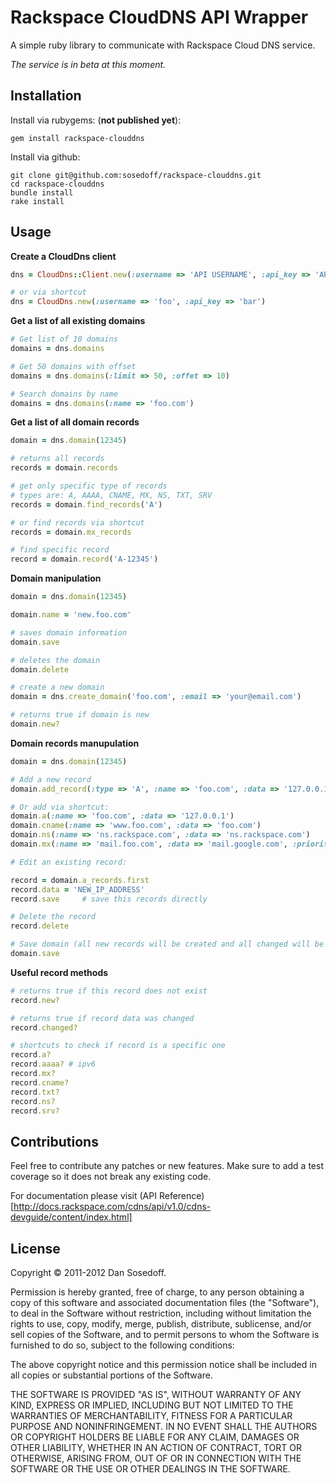 # Rackspace CloudDNS API Wrapper

A simple ruby library to communicate with Rackspace Cloud DNS service.

*The service is in beta at this moment.* 

## Installation

Install via rubygems: (**not published yet**):

    gem install rackspace-clouddns

Install via github:

    git clone git@github.com:sosedoff/rackspace-clouddns.git
    cd rackspace-clouddns
    bundle install
    rake install

## Usage

**Create a CloudDns client**

```ruby
dns = CloudDns::Client.new(:username => 'API USERNAME', :api_key => 'API KEY', :location => :uk)

# or via shortcut
dns = CloudDns.new(:username => 'foo', :api_key => 'bar')
```

**Get a list of all existing domains**

```ruby
# Get list of 10 domains
domains = dns.domains

# Get 50 domains with offset
domains = dns.domains(:limit => 50, :offet => 10)

# Search domains by name
domains = dns.domains(:name => 'foo.com')        
```

**Get a list of all domain records**

```ruby
domain = dns.domain(12345)

# returns all records
records = domain.records

# get only specific type of records
# types are: A, AAAA, CNAME, MX, NS, TXT, SRV
records = domain.find_records('A')

# or find records via shortcut
records = domain.mx_records

# find specific record
record = domain.record('A-12345')
```

**Domain manipulation**

```ruby
domain = dns.domain(12345)

domain.name = 'new.foo.com'

# saves domain information
domain.save 

# deletes the domain
domain.delete

# create a new domain
domain = dns.create_domain('foo.com', :email => 'your@email.com')

# returns true if domain is new
domain.new?
```

**Domain records manupulation**

```ruby
domain = dns.domain(12345)

# Add a new record
domain.add_record(:type => 'A', :name => 'foo.com', :data => '127.0.0.1', :ttl => 3600)

# Or add via shortcut:
domain.a(:name => 'foo.com', :data => '127.0.0.1')
domain.cname(:name => 'www.foo.com', :data => 'foo.com')
domain.ns(:name => 'ns.rackspace.com', :data => 'ns.rackspace.com')
domain.mx(:name => 'mail.foo.com', :data => 'mail.google.com', :priority => 10)

# Edit an existing record:

record = domain.a_records.first
record.data = 'NEW_IP_ADDRESS'
record.save     # save this records directly

# Delete the record
record.delete 

# Save domain (all new records will be created and all changed will be updated)
domain.save
```

**Useful record methods**

```ruby
# returns true if this record does not exist
record.new?    

# returns true if record data was changed
record.changed? 

# shortcuts to check if record is a specific one
record.a?
record.aaaa? # ipv6
record.mx?
record.cname?
record.txt?
record.ns?
record.srv?
```

## Contributions

Feel free to contribute any patches or new features. Make sure to add a test coverage so it does not break any existing code.

For documentation please visit (API Reference)[http://docs.rackspace.com/cdns/api/v1.0/cdns-devguide/content/index.html]

## License

Copyright &copy; 2011-2012 Dan Sosedoff.

Permission is hereby granted, free of charge, to any person obtaining a copy of this software and associated documentation files (the "Software"), to deal in the Software without restriction, including without limitation the rights to use, copy, modify, merge, publish, distribute, sublicense, and/or sell copies of the Software, and to permit persons to whom the Software is furnished to do so, subject to the following conditions:

The above copyright notice and this permission notice shall be included in all copies or substantial portions of the Software.

THE SOFTWARE IS PROVIDED "AS IS", WITHOUT WARRANTY OF ANY KIND, EXPRESS OR IMPLIED, INCLUDING BUT NOT LIMITED TO THE WARRANTIES OF MERCHANTABILITY, FITNESS FOR A PARTICULAR PURPOSE AND NONINFRINGEMENT. IN NO EVENT SHALL THE AUTHORS OR COPYRIGHT HOLDERS BE LIABLE FOR ANY CLAIM, DAMAGES OR OTHER LIABILITY, WHETHER IN AN ACTION OF CONTRACT, TORT OR OTHERWISE, ARISING FROM, OUT OF OR IN CONNECTION WITH THE SOFTWARE OR THE USE OR OTHER DEALINGS IN THE SOFTWARE.